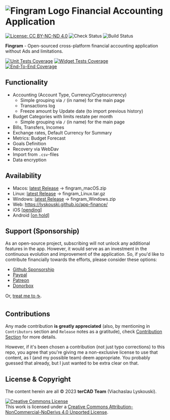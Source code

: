 # ![Fingram Logo](https://github.com/lyskouski/app-finance/blob/main/docs/mockups/logo/main.svg) Financial Accounting Application
[![License: CC BY-NC-ND 4.0](https://img.shields.io/badge/License-CC_BY--NC--ND_4.0-lightgrey.svg)](https://creativecommons.org/licenses/by-nc-nd/4.0/) ![Check Status](https://github.com/lyskouski/app-finance/actions/workflows/push_to_main.yml/badge.svg?branch=main) ![Build Status](https://github.com/lyskouski/app-finance/actions/workflows/build.yml/badge.svg)

**Fingram** - Open-sourced cross-platform financial accounting application without Ads and limitations.

[![Unit Tests Coverage](https://lyskouski.github.io/app-finance/coverage/unit_coverage_badge.svg)](https://github.com/lyskouski/app-finance/test/unit) 
[![Widget Tests Coverage](https://lyskouski.github.io/app-finance/coverage/widget_coverage_badge.svg)](https://github.com/lyskouski/app-finance/test/widget)  
[![End-To-End Coverage](https://lyskouski.github.io/app-finance/coverage/e2e_coverage_badge.svg)](https://github.com/lyskouski/app-finance/test/e2e)

## Functionality
- Accounting (Account Type, Currency/Cryptocurrency)
  - Simple grouping via `/` (in name) for the main page
  - Transactions log
  - Freeze amount by Update date (to import previous history)
- Budget Categories with limits restate per month
  - Simple grouping via `/` (in name) for the main page
- Bills, Transfers, Incomes
- Exchange rates, Default Currency for Summary
- Metrics: Budget Forecast
- Goals Definition
- Recovery via WebDav
- Import from `.csv`-files
- Data encryption

## Availability

- Macos: [latest Release](https://github.com/lyskouski/app-finance/releases/latest) -> fingram_macOS.zip
- Linux: [latest Release](https://github.com/lyskouski/app-finance/releases/latest) -> fingram_Linux.tar.gz
- Windows: [latest Release](https://github.com/lyskouski/app-finance/releases/latest) -> fingram_Windows.zip
- Web: https://lyskouski.github.io/app-finance/
- iOS [[pending]](https://github.com/lyskouski/app-finance/issues/116)
- Android [[on hold]](https://github.com/lyskouski/app-finance/issues/129)

## Support (Sponsorship)

As an open-source project, subscribing will not unlock any additional features in the app. However, it would serve as 
an investment in the continuous evolution and improvement of the application. So, if you'd like to contribute 
financially towards the efforts, please consider these options:

* [Github Sponsorship](https://github.com/users/lyskouski/sponsorship)
* [Paypal](https://www.paypal.me/terCAD)
* [Patreon](https://www.patreon.com/terCAD)
* [Donorbox](https://donorbox.org/tercad)

Or, [treat me to :coffee:](https://www.buymeacoffee.com/lyskouski).

## Contributions

Any made contribution **is greatly appreciated** (also, by mentioning in `Contributors` section and `Release` notes
as a gratitude), check [Contribution Section](./CONTRIBUTING.md) for more details.

However, if it's been chosen a contribution (not just typo corrections) to this repo, you agree that you're giving
me a non-exclusive license to use that content, as I (and my possible team) deem appropriate. You probably guessed 
that already, but I just wanted to be extra clear on that.

## License & Copyright

The content herein are all &copy; 2023 **terCAD Team** (Viachaslau Lyskouski).

<a rel="license" href="http://creativecommons.org/licenses/by-nc-nd/4.0/"><img alt="Creative Commons License" style="border-width:0" src="https://i.creativecommons.org/l/by-nc-nd/4.0/88x31.png" /></a><br />This work is licensed under a <a rel="license" href="http://creativecommons.org/licenses/by-nc-nd/4.0/">Creative Commons Attribution-NonCommercial-NoDerivs 4.0 Unported License</a>.
